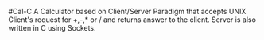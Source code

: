 #Cal-C
A Calculator based on Client/Server Paradigm that accepts UNIX Client's request for +,-,* or / and returns answer to the client.
Server is also written in C using Sockets.
